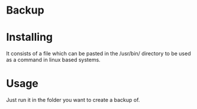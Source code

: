 # Backup
  
# Installing
It consists of a file which can be pasted in the /usr/bin/ directory to be used as a command in linux based systems.
  
# Usage
Just run it in the folder you want to create a backup of.
